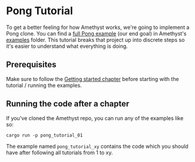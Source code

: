 # Pong Tutorial

To get a better feeling for how Amethyst works, we're going to implement a
Pong clone. You can find a [full Pong example][pong] (our end goal) in
Amethyst's [examples] folder. This tutorial breaks that project up into discrete
steps so it's easier to understand what everything is doing.

## Prerequisites

Make sure to follow the [Getting started chapter](./getting-started.html) before
starting with the tutorial / running the examples.

## Running the code after a chapter

If you've cloned the Amethyst repo, you can run any of the examples like so:

```norun
cargo run -p pong_tutorial_01
```

The example named `pong_tutorial_xy` contains the code which you should have
after following all tutorials from 1 to xy.

[pong]: https://github.com/amethyst/amethyst/tree/master/examples/pong_tutorial_06
[examples]: https://github.com/amethyst/amethyst/tree/master/examples

